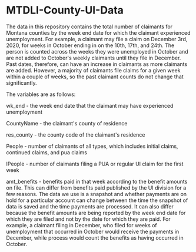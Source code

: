 # MTDLI-County-UI-Data
The data in this repository contains the total number of claimants for Montana counties by the week end date for which the claimant experienced unemployment. For example, a claimant may file a claim on December 3rd, 2020, for weeks in October ending in on the 10th, 17th, and 24th. The person is counted across the weeks they were unemployed in October and are not added to October's weekly claimants until they file in December. Past dates, therefore, can have an increase in claimants as more claimants are added. However, a majority of claimants file claims for a given week within a couple of weeks, so the past claimant counts do not change that significantly.

The variables are as follows:

wk_end - the week end date that the claimant may have experienced unemployment

CountyName - the claimant's county of residence

res_county - the county code of the claimant's residence

People - number of claimants of all types, which includes initial claims, continued claims, and pua claims

IPeople - number of claimants filing a PUA or regular UI claim for the first week

amt_benefits - benefits paid in that week according to the benefit amounts on file. This can differ from benefits paid published by the UI division for a few reasons. The data we use is a snapshot and whether payments are on hold for a particular account can change between the time the snapshot of data is saved and the time payments are processed. It can also differ because the benefit amounts are being reported by the week end date for which they are filed and not by the date for which they are paid. For example, a claimant filing in December, who filed for weeks of unemployment that occurred in October would receive the payments in December, while process would count the benefits as having occurred in October.
